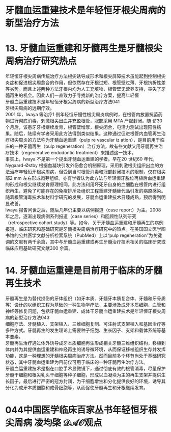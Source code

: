 # 牙髓血运重建技术是年轻恒牙根尖周病的新型治疗方法  
# 13. 牙髓血运重建和牙髓再生是牙髓根尖周病治疗研究热点  
年轻恒牙根尖周病传统治疗方法根尖诱导成形术和根尖屏障技术虽能起到控制根尖炎症和促进根尖周愈合的作用，但依然存在牙根过短、根管壁过薄、牙根抗折性差等劣势。而且上述两种方法牙根内均为人工充填物，根管壁无营养支持，丧失了牙髓再生的机会。因此人们一直致力于寻找新的治疗方案，提高年轻恒  
牙髓血运重建技术是年轻恒牙根尖周病的新型治疗方法041  
牙根尖周病的远期疗效。  
2001 年，Iwaya 等治疗1 例年轻恒牙慢性根尖周炎病例时，在根管内放置抗菌药物进行彻底消毒，刺激根尖出血并充盈根管，冠部采用 MTA  严密封闭。随 访30 个月后，该患牙牙根继续发育，根管壁增厚，根尖闭合，电活力测试出现阳性结果。随后，陆续有学者采用此方法得到类似结果。这种通过促进根管内血管再生治疗根尖周炎的方法称为牙髓血运重建（pulp re vascular iz ation），是目前用于临床的一种牙髓再生（pulp regeneration）治疗方法，故有些文献又用牙髓再生治疗技术（regenerative endodontic treatment）来描述这一技术。  
事实上，Iwaya 不是第一个提出牙髓血运重建的学者。早在20 世纪60 年代，Nygaard-Østby 根据血凝块引发外伤愈合机制原理，采用刺激根尖组织出血的方法治疗年轻恒牙根尖周病，但受到当时根管消毒和冠部封闭技术的限制，仅在根尖部$2~\mathrm{mm}$ 左右形成肉芽组织。亦有学者认为此方法与年轻恒牙脱位再植后血运重建的形成和根尖继续发育原理相同。此方法利用坏死牙自身的血细胞在根管内进行组织再生，避免了可能存在的免疫排斥及组织工程重建牙髓替代品引发的病原感染。随着根管消毒技术和材料学研究的发展，牙髓血运重建技术日臻成熟，预后得到明显改善。  
Iwaya 报告问世之后，随后几年仍主要以病例报道（case report）为主。2008 年之后，逐渐出现病例系列报道（case series）和回顾性队列研究（retrospective cohort study）等。如今，关于牙髓血运重建和牙髓再生的病例报道、临床研究和基础研究是牙髓根尖周病治疗研究中的热点。在美国国立医学图书馆的公共医学文献分析检索系统（PubMed）上以“pulp regeneration”为关键词的文献有两千余篇，其中与牙髓血运重建或再生牙髓治疗技术相关的临床研究或临床应用基础研究文献300 余篇。  
# 14. 牙髓血运重建是目前用于临床的牙髓再生技术  
牙髓再生是为替代损伤的牙体组织（如牙本质、牙髓牙本质复合体、牙髓和牙骨质等）设计的以组织工程为基础的一种生物学疗法，主要涉及成牙本质细胞、血管和神经等修复问题，包括牙髓血运重建、成体干牙髓血运重建技术是年轻恒牙根尖周病的新型治疗方法043  
细胞疗法、牙髓植入、支架植入、三维细胞复制、可注射式支架植入和基因治疗等多种方式。牙髓再生的发生理论上需要种子细胞、生长因子、支架和载体系统等基本要素。  
牙髓再生治疗通过体外诱导成牙本质细胞再生形成相关牙髓三维组织结构，移植到体内并为其提供血运重建和神经再生的诱导微环境，从而保证移植组织生存并发挥功能，这是一种理想的牙髓根尖周病治疗方法。然而目前多个环节尚处于基础研究状态，其中牙髓血运重建为目前仅可用于临床的一种牙髓再生治疗方法。  
牙髓血运重建技术是指在口腔手术显微镜下，通过彻底有效的根管消毒，尽量保护牙髓干细胞和根尖乳头干细胞等种子细胞，形成以血凝块为主的再生支架并提供生长因子，最后进行严密的冠方封闭，为干细胞增生和分化提供良好的环境，诱导其分化为成牙本质细胞和成骨细胞等，从而促使牙髓再生和牙根继续发育。  
# 044中国医学临床百家丛书年轻恒牙根尖周病  凌均棨 $\mathcal{D A O}$观点  
